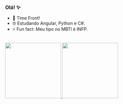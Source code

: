 ### Olá! ✨

- 🔭 Time Front!
- 🤓 Estudando Angular, Python e C#.
- ⚡ Fun fact: Meu tipo no MBTI é INFP.

##

 <div style="display:"flex" flex-direction:"row"" >
  <a href="https://github.com/LeticiaTP">
  <img height="180em" src="https://github-readme-stats.vercel.app/api?username=LeticiaTP&show_icons=true&theme=nightowl"/>
  <img height="180em" src="https://github-readme-stats.vercel.app/api/top-langs/?username=LeticiaTP&show_icons=true&theme=nightowl&layout=compact"/>
<div>
